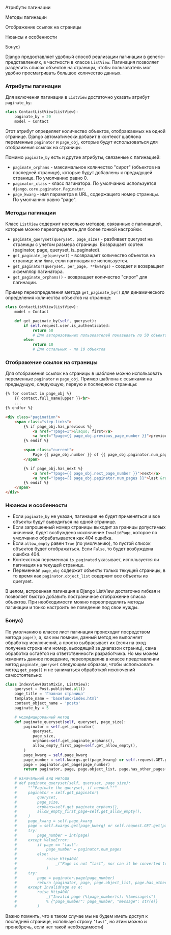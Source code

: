 Атрибуты пагинации

Методы пагинации

Отображение ссылок на страницы

Нюансы и особенности

Бонус)

Django предоставляет удобный способ реализации пагинации в generic-представлениях, в частности в классе `ListView`. Пагинация позволяет разделить список объектов на страницы, чтобы пользователь мог удобно просматривать большое количество данных.

### Атрибуты пагинации

Для включения пагинации в `ListView` достаточно указать атрибут `paginate_by`:

```Python
class ContactListView(ListView):
    paginate_by = 20
    model = Contact
```

Этот атрибут определяет количество объектов, отображаемых на одной странице. Django автоматически добавит в контекст шаблона переменные `paginator` и `page_obj`, которые будут использоваться для отображения ссылок на страницы.

Помимо `paginate_by` есть и другие атрибуты, связанные с пагинацией:

- `paginate_orphans` - максимальное количество "сирот" (объектов на последней странице), которые будут добавлены к предыдущей странице. По умолчанию равно 0.
- `paginator_class` - класс пагинатора. По умолчанию используется `django.core.paginator.Paginator`.
- `page_kwarg` - имя параметра в URL, содержащего номер страницы. По умолчанию равно "page".

### Методы пагинации

Класс `ListView` содержит несколько методов, связанных с пагинацией, которые можно переопределить для более тонкой настройки:

- `paginate_queryset(queryset, page_size)` - разбивает queryset на страницы с учетом размера страницы. Возвращает кортеж (paginator, page, queryset, is_paginated).
- `get_paginate_by(queryset)` - возвращает количество объектов на странице или `None`, если пагинация не используется.
- `get_paginator(queryset, per_page, **kwargs)` - создает и возвращает экземпляр пагинатора.
- `get_paginate_orphans()` - возвращает количество "сирот" для пагинации.

Пример переопределения метода `get_paginate_by()` для динамического определения количества объектов на странице:

```Python
class ContactListView(ListView):
    model = Contact

    def get_paginate_by(self, queryset):
        if self.request.user.is_authenticated:
            return 50
            # Для авторизованных пользователей показывать по 50 объектов
        else:
            return 10
            # Для остальных - по 10 объектов
```

### Отображение ссылок на страницы

Для отображения ссылок на страницы в шаблоне можно использовать переменные `paginator` и `page_obj`. Пример шаблона с ссылками на предыдущую, следующую, первую и последнюю страницы:

```HTML
{% for contact in page_obj %}
    {{ contact.full_name|upper }}<br>
    ...
{% endfor %}

<div class="pagination">
    <span class="step-links">
        {% if page_obj.has_previous %}
            <a href="?page=1">&laquo; first</a>
            <a href="?page={{ page_obj.previous_page_number }}">previous</a>
        {% endif %}

        <span class="current">
            Page {{ page_obj.number }} of {{ page_obj.paginator.num_pages }}.
        </span>

        {% if page_obj.has_next %}
            <a href="?page={{ page_obj.next_page_number }}">next</a>
            <a href="?page={{ page_obj.paginator.num_pages }}">last &raquo;</a>
        {% endif %}
    </span>
</div>
```

### Нюансы и особенности

- Если `paginate_by` не указан, пагинация не будет применяться и все объекты будут выводиться на одной странице.
- Если запрошенный номер страницы выходит за границы допустимых значений, будет возбуждено исключение `InvalidPage`, которое по умолчанию обрабатывается как 404 ошибка.
- Если `allow_empty` равен `True` (по умолчанию), то пустой список объектов будет отображаться. Если `False`, то будет возбуждена ошибка 404.
- Контекстная переменная `is_paginated` указывает, используется ли пагинация на текущей странице.
- Переменная `page_obj` содержит объекты только текущей страницы, в то время как `paginator.object_list` содержит все объекты из queryset.

В целом, встроенная пагинация в Django ListView достаточно гибкая и позволяет быстро добавить постраничное отображение списка объектов. При необходимости можно переопределить методы пагинации и тонко настроить ее поведение под свои нужды.

### Бонус)

По умолчанию в классе лист пагинация происходит посредством метода `page()`, а, как мы помним, данный метод не выполняет обработку исключений, а просто выбрасывает их (если на вход получена строка или номер, выходящий за диапазон страниц), сама обработка остаётся на ответственности разработчика. Но мы можем изменить данное поведение, переопределив в классе представлении метод `paginate_queryset` следующим образом, чтобы использовать метод `get_page()` и не заниматься обработкой исключений самостоятельно:

```Python
class IndexView(DataMixin, ListView):
    queryset = Post.published.all()
    page_title = 'Главная страница'
    template_name = 'basefunc/index.html'
    context_object_name = 'posts'
    paginate_by = 5

    # модифицированный метод
    def paginate_queryset(self, queryset, page_size):
        paginator = self.get_paginator(
            queryset,
            page_size,
            orphans=self.get_paginate_orphans(),
            allow_empty_first_page=self.get_allow_empty(),
        )
        page_kwarg = self.page_kwarg
        page_number = self.kwargs.get(page_kwarg) or self.request.GET.get(page_kwarg) or 1
        page = paginator.get_page(page_number)
        return paginator, page, page.object_list, page.has_other_pages()

    # изначальный вид метода
    # def paginate_queryset(self, queryset, page_size):
    #     """Paginate the queryset, if needed."""
    #     paginator = self.get_paginator(
    #         queryset,
    #         page_size,
    #         orphans=self.get_paginate_orphans(),
    #         allow_empty_first_page=self.get_allow_empty(),
    #     )
    #     page_kwarg = self.page_kwarg
    #     page = self.kwargs.get(page_kwarg) or self.request.GET.get(page_kwarg) or 1
    #     try:
    #         page_number = int(page)
    #     except ValueError:
    #         if page == "last":
    #             page_number = paginator.num_pages
    #         else:
    #             raise Http404(
    #                 _("Page is not “last”, nor can it be converted to an int.")
    #             )
    #     try:
    #         page = paginator.page(page_number)
    #         return (paginator, page, page.object_list, page.has_other_pages())
    #     except InvalidPage as e:
    #         raise Http404(
    #             _("Invalid page (%(page_number)s): %(message)s")
    #             % {"page_number": page_number, "message": str(e)}
    #         )
```

Важно помнить, что в таком случае мы не будем иметь доступ к последней странице, используя строку `‘last’`, но этим можно и пренебречь, если нет такой необходимости)

<div class="page-break" style="page-break-before: always;"></div>
